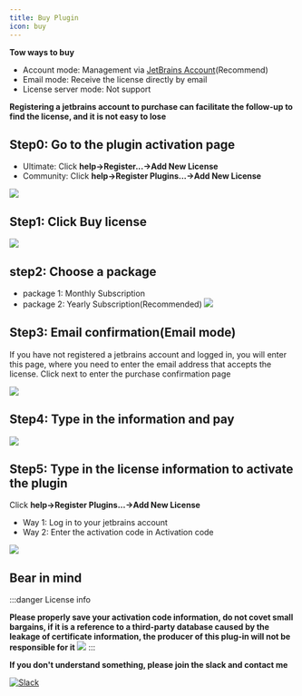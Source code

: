 ```yaml
---
title: Buy Plugin
icon: buy
---
```

**Tow ways to buy**
* Account mode: Management via [JetBrains Account](https://account.jetbrains.com/licenses)(Recommend)
* Email mode: Receive the license directly by email
* License server mode: Not support

**Registering a jetbrains account to purchase can facilitate the follow-up to find the license, and it is not easy to lose**

## Step0: Go to the plugin activation page
* Ultimate: Click **help->Register...->Add New License**
* Community: Click **help->Register Plugins...->Add New License**

![](../../.vuepress/public/img/buy/step0.png)

## Step1: Click Buy license
![](../../.vuepress/public/img/buy/step1.png)

## step2: Choose a package
* package 1: Monthly Subscription
* package 2: Yearly Subscription(Recommended)
![](../../.vuepress/public/img/buy/step2.png)

## Step3: Email confirmation(Email mode)
If you have not registered a jetbrains account and logged in, you will enter this page, where you need to enter the email address that accepts the license.
Click next to enter the purchase confirmation page

![](../../.vuepress/public/img/buy/step3.png)

## Step4: Type in the information and pay
![](../../.vuepress/public/img/buy/step4.png)

## Step5: Type in the license information to activate the plugin
Click **help->Register Plugins...->Add New License**

* Way 1: Log in to your jetbrains account
* Way 2: Enter the activation code in Activation code

![](../../.vuepress/public/img/buy/step5.png)

## Bear in mind
:::danger License info

**Please properly save your activation code information, do not covet small bargains, if it is a reference to a third-party database caused by the leakage of certificate information, the producer of this plug-in will not be responsible for it**
![](../../.vuepress/public/img/buy/accountLicense.png)
:::

**If you don't understand something, please join the slack and contact me**

[![Slack](https://img.shields.io/badge/Slack-%23Fast--Request-DD1265?logo=Slack)](https://fastrequest.slack.com)